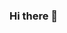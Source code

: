 ### Hi there 👋

<!--
**prasidha1/prasidha1** is a ✨ _special_ ✨ repository because its `README.md` (this file) appears on your GitHub profile.

Here are some ideas to get you started:

- 🔭 I’m currently working on Django Projects
- 🌱 I’m currently learning frontend
- 👯 I’m looking to collaborate on open-source projects
- 🤔 I’m looking for help with projects
- 💬 Ask me about ...
- 📫 How to reach me: r.prasidha@gmail.com
- 😄 Pronouns: She
- ⚡ Fun fact: Party
-->
